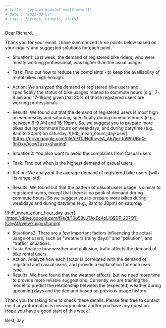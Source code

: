 ```yaml
---
# title : "python-module2-week6-email1"
# date : "2021-03-09"
# tags : [python, exemple, stats]
---
```



Dear Richard,

Thank you for your email.
I have summarized three points below based on your inquiry and suggested solutions for each point. 

- Situation1: Last week, the demand of registered bike riders, who were mostly working profiessional, was higher than the usual usage. 
- Task: Find out how to reduce the complaints - to keep the availiability of rental bikes high enough.
- Action: 
We analyzed the demand of registered bike users and specifically the status of bike usages related to commute hours (e.g., 7-9 am and 17-19pm) given that 80% of those registered users are working professionals. 
- Results: 
We found out that the demand of registered users is most high on wednesday and saturday, specifically during commute hours (e.g., between 6-9 AM and 16-19pm). 
So, we suggest you to prepare more bikes during commute hours on weekdays, and during datytime (e.g., 8am to 20pm) on saturday.
![hdf_mean_count_day-user] (https://drive.google.com/file/d/1TJHdRlvyeA_AbZjer-IqWhUBqQ-9nOxV/view?usp=sharing)

- Situation2: You also want to avoid the complaints from Casual users. 
- Task: Find out when is the highest demand of casual users. 
- Action: We analyzed the average demand of registered bike users (with its range, std) 
- Results: We found out that the pattern of casual users usage is similar to registered users, except that there is no peak of demand during commute hours. So we suggest you to prepare more bikes during weekdays and during datytime (e.g., 8am to 20pm) on saturday.

![hdf_mean_count_hour_day-user] (https://drive.google.com/file/d/10u58yJTAxEc4oLlO5DT_207QT-lCeyAG/view?usp=sharing)

- Situations3: There are a few important factors influencing the actual usage of users, such as "weathers (rainy days)" and "pollution", and "traffic" situations. 
- Task: Analyze how weather and pollusion, trafic affects the demand of bike rental users. 
- Action: Analyze how each factor is correlated with the demand of registerd and casual users, and provide a explanation for each user type.
- Results: We have found that the weather affects, but we need more time to provide more reliable suggestions. Currently we are training the model to predict the relationship between the (expected) weather during upcoming days and the demand based on previous usage history. 

Thank you for taking time to check these details. 
Please feel free to contact me if any information is missing/unclear and/or you have any question. 
Hope you have a good start of this week !

Best,
Jay